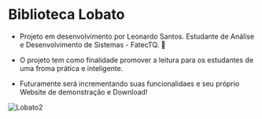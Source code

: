 # Biblioteca Lobato

- Projeto em desenvolvimento por Leonardo Santos. Estudante de Análise e Desenvolvimento de Sistemas - FatecTQ. 🚀

- O projeto tem como finalidade promover a leitura para os estudantes de uma froma prática e inteligente.
- Futuramente será incrementando suas funcionalidaes e seu próprio Website de demonstração e Download!

![Lobato2](https://user-images.githubusercontent.com/70610688/235139431-33bb1fd0-2b49-43e7-b6f4-046d88d2da6c.png)
